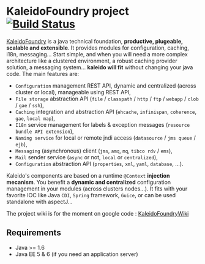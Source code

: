 KaleidoFoundry project [![Build Status](https://buildhive.cloudbees.com/job/kaleidofoundry/job/kaleido-repository/badge/icon)](https://buildhive.cloudbees.com/job/kaleidofoundry/job/kaleido-repository/)
=============

[KaleidoFoundry][KaleidoFoundry] is a java technical foundation, **productive, plugeable, scalable and extensible**. It provides modules for configuration, caching, i18n, messaging... Start simple, and when you will need a more complex architecture like a clustered environment, a robust caching provider solution, a messaging system... **kaleido will fit** without changing your java code. The main features are:

 * `Configuration` management REST API, dynamic and centralized (across cluster or local), manageable using REST API,
 * `File storage` abstraction API (`file` / `classpath` / `http` / `ftp` / `webapp` / `clob` / `gae` / `ssh`),
 * `Caching` integration and abstraction API (`ehcache`, `infinispan`, `coherence`, `gae`, `local map`),
 * `I18n` service management for labels & exception messages (`resource bundle API extension`),
 * `Naming service` for local or remote jndi access (`datasource` / `jms queue` / `ejb`),
 * `Messaging` (asynchronous) client (`jms`, `amq`, `mq`, `tibco rdv` / `ems`),
 * `Mail` sender service (`async` or not, `local` or `centralized`),
 * `Configuration` abstraction API (`properties`, `xml`, `yaml`, `database`, ...).

Kaleido's components are based on a runtime `@Context` **injection mecanism**. You benefit a **dynamic and centralized** configuration management in your modules (across clusters nodes...). It fits with your favorite IOC like Java `CDI`, `Spring` framework, `Guice`, or can be used standalone with aspectJ...

The project wiki is for the moment on google code : [KaleidoFoundryWiki]

Requirements
------------
 * Java >= 1.6 
 * Java EE 5 & 6  (if you need an application server)


[KaleidoFoundry]: http://http://www.kaleidofoundry.org
[KaleidoFoundryWiki]: https://code.google.com/p/kaleido-foundry/wiki/Features